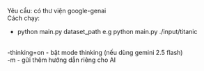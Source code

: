 Yêu cầu: có thư viện google-genai<br/>
Cách chạy:<br />

- python main.py dataset_path e.g python main.py ./input/titanic<br />
<br/>
  -thinking=on - bật mode thinking (nếu dùng gemini 2.5 flash)<br/>
  -m <message> - gửi thêm hướng dẫn riêng cho AI <br/>
